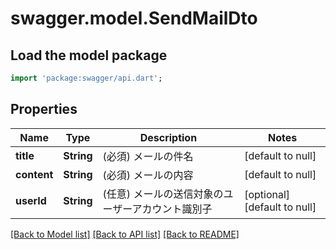 # swagger.model.SendMailDto

## Load the model package
```dart
import 'package:swagger/api.dart';
```

## Properties
Name | Type | Description | Notes
------------ | ------------- | ------------- | -------------
**title** | **String** | (必須) メールの件名 | [default to null]
**content** | **String** | (必須) メールの内容 | [default to null]
**userId** | **String** | (任意) メールの送信対象のユーザーアカウント識別子 | [optional] [default to null]

[[Back to Model list]](../README.md#documentation-for-models) [[Back to API list]](../README.md#documentation-for-api-endpoints) [[Back to README]](../README.md)

